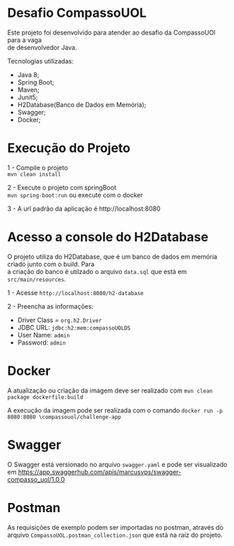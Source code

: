 # Desafio CompassoUOL


Este projeto foi desenvolvido para atender ao desafio da CompassoUOl para a vaga  
de desenvolvedor Java.

Tecnologias utilizadas:
* Java 8;
* Spring Boot;
* Maven;
* Junit5;
* H2Database(Banco de Dados em Memória);
* Swagger;
* Docker;

# Execução do Projeto

1 - Compile o projeto  
`mvn clean install`

2 - Execute o projeto com springBoot  
`mvn spring-boot:run` ou execute com o docker 

3 - A url padrão da aplicação é http://localhost:8080


# Acesso a console do H2Database
O projeto utiliza do H2Database, que é um banco de dados em memória criado junto com o build. Para  
a criação do banco é utilzado o arquivo `data.sql` que está em `src/main/resources`.

1 - Acesse `http://localhost:8080/h2-database`

2 - Preencha as informações:
* Driver Class = `org.h2.Driver`
* JDBC URL: `jdbc:h2:mem:compassoUOLDS`
* User Name: `admin`
* Password: `admin`

# Docker
A atualização ou criação da imagem deve ser realizado com `mvn clean package dockerfile:build`

A execução da imagem pode ser realizada com o comando `docker run -p 8080:8080 \compassouol/challenge-app`

# Swagger
O  Swagger está versionado no arquivo `swagger.yaml` e pode ser visualizado em https://app.swaggerhub.com/apis/marcusvps/swagger-compasso_uol/1.0.0

# Postman
As requisições de exemplo podem ser importadas no postman, através do arquivo `CompassoUOL.postman_collection.json` que está na raiz do projeto.



  
